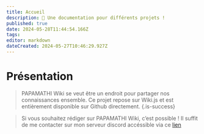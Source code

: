 ```yaml
---
title: Accueil
description: 📖 Une documentation pour différents projets !
published: true
date: 2024-05-28T11:44:54.166Z
tags: 
editor: markdown
dateCreated: 2024-05-27T10:46:29.927Z
---
```


# Présentation
> PAPAMATHI Wiki se veut être un endroit pour partager nos connaissances ensemble.
> Ce projet repose sur Wiki.js et est entièrement disponible sur Github directement.
{.is-success}

> Si vous souhaitez rédiger sur PAPAMATHI Wiki, c’est possible ! Il suffit de me contacter sur mon serveur discord accéssible via ce [lien](https://discord.gg/huvSsPKmP9)